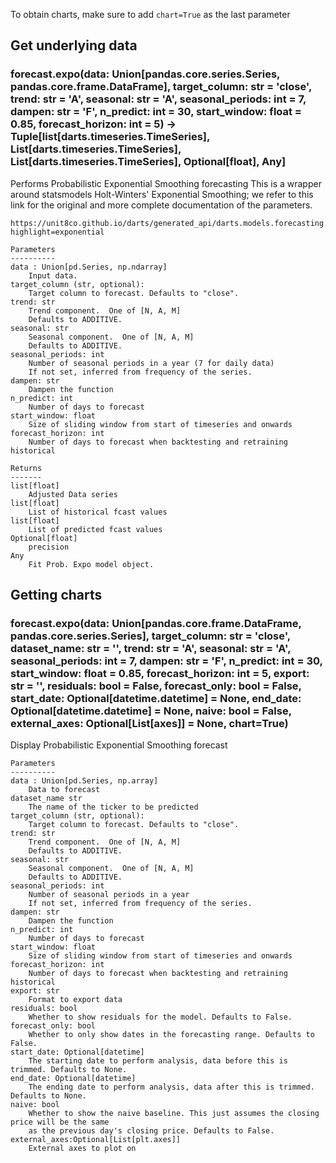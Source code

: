 To obtain charts, make sure to add `chart=True` as the last parameter

## Get underlying data 
### forecast.expo(data: Union[pandas.core.series.Series, pandas.core.frame.DataFrame], target_column: str = 'close', trend: str = 'A', seasonal: str = 'A', seasonal_periods: int = 7, dampen: str = 'F', n_predict: int = 30, start_window: float = 0.85, forecast_horizon: int = 5) -> Tuple[list[darts.timeseries.TimeSeries], List[darts.timeseries.TimeSeries], List[darts.timeseries.TimeSeries], Optional[float], Any]

Performs Probabilistic Exponential Smoothing forecasting
    This is a wrapper around statsmodels Holt-Winters' Exponential Smoothing;
    we refer to this link for the original and more complete documentation of the parameters.

    https://unit8co.github.io/darts/generated_api/darts.models.forecasting.exponential_smoothing.html?highlight=exponential

    Parameters
    ----------
    data : Union[pd.Series, np.ndarray]
        Input data.
    target_column (str, optional):
        Target column to forecast. Defaults to "close".
    trend: str
        Trend component.  One of [N, A, M]
        Defaults to ADDITIVE.
    seasonal: str
        Seasonal component.  One of [N, A, M]
        Defaults to ADDITIVE.
    seasonal_periods: int
        Number of seasonal periods in a year (7 for daily data)
        If not set, inferred from frequency of the series.
    dampen: str
        Dampen the function
    n_predict: int
        Number of days to forecast
    start_window: float
        Size of sliding window from start of timeseries and onwards
    forecast_horizon: int
        Number of days to forecast when backtesting and retraining historical

    Returns
    -------
    list[float]
        Adjusted Data series
    list[float]
        List of historical fcast values
    list[float]
        List of predicted fcast values
    Optional[float]
        precision
    Any
        Fit Prob. Expo model object.

## Getting charts 
### forecast.expo(data: Union[pandas.core.frame.DataFrame, pandas.core.series.Series], target_column: str = 'close', dataset_name: str = '', trend: str = 'A', seasonal: str = 'A', seasonal_periods: int = 7, dampen: str = 'F', n_predict: int = 30, start_window: float = 0.85, forecast_horizon: int = 5, export: str = '', residuals: bool = False, forecast_only: bool = False, start_date: Optional[datetime.datetime] = None, end_date: Optional[datetime.datetime] = None, naive: bool = False, external_axes: Optional[List[axes]] = None, chart=True)

Display Probabilistic Exponential Smoothing forecast

    Parameters
    ----------
    data : Union[pd.Series, np.array]
        Data to forecast
    dataset_name str
        The name of the ticker to be predicted
    target_column (str, optional):
        Target column to forecast. Defaults to "close".
    trend: str
        Trend component.  One of [N, A, M]
        Defaults to ADDITIVE.
    seasonal: str
        Seasonal component.  One of [N, A, M]
        Defaults to ADDITIVE.
    seasonal_periods: int
        Number of seasonal periods in a year
        If not set, inferred from frequency of the series.
    dampen: str
        Dampen the function
    n_predict: int
        Number of days to forecast
    start_window: float
        Size of sliding window from start of timeseries and onwards
    forecast_horizon: int
        Number of days to forecast when backtesting and retraining historical
    export: str
        Format to export data
    residuals: bool
        Whether to show residuals for the model. Defaults to False.
    forecast_only: bool
        Whether to only show dates in the forecasting range. Defaults to False.
    start_date: Optional[datetime]
        The starting date to perform analysis, data before this is trimmed. Defaults to None.
    end_date: Optional[datetime]
        The ending date to perform analysis, data after this is trimmed. Defaults to None.
    naive: bool
        Whether to show the naive baseline. This just assumes the closing price will be the same
        as the previous day's closing price. Defaults to False.
    external_axes:Optional[List[plt.axes]]
        External axes to plot on
